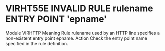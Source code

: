 # VIRHT55E INVALID RULE rulename ENTRY POINT 'epname'
Module
    VIRHTTP
Meaning
    Rule rulename used by an HTTP line specifies a non-existent entry point epname.
Action
    Check the entry point name specified in the rule definition.
